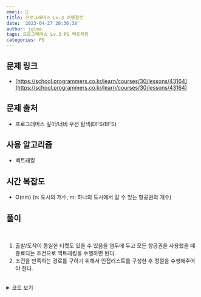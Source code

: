 ```yaml
---
emoji: 🧢
title: 프로그래머스 Lv.3 여행경로
date: '2023-04-27 20:36:38'
author: jglee
tags: 프로그래머스 Lv.3 PS 백트래킹
categories: PS
---
```


## 문제 링크

- [https://school.programmers.co.kr/learn/courses/30/lessons/43164](https://school.programmers.co.kr/learn/courses/30/lessons/43164)

## 문제 출처

- 프로그래머스 깊이/너비 우선 탐색(DFS/BFS)

## 사용 알고리즘

- 백트래킹

## 시간 복잡도

- O(nm) (n: 도시의 개수, m: 하나의 도시에서 갈 수 있는 항공권의 개수)

## 풀이

<br/>

1. 출발/도착이 동일한 티켓도 있을 수 있음을 염두에 두고 모든 항공권을 사용했을 때 종료되는 조건으로 백트래킹을 수행하면 된다.
2. 조건을 만족하는 경로를 구하기 위해서 인접리스트를 구성한 후 정렬을 수행해주어야 한다.

<br/>

<details>
<summary>코드 보기</summary>

```C
#include <bits/stdc++.h>

using namespace std;

int n;
map<string, vector<pair<string, bool>>> adj;

void func(int k, string st, vector<string>& answer) {
    if(k == n) return;
    
    for(auto& [en, used] : adj[st]) {
        if(used) continue;
        answer.push_back(en);
        used = true;
        func(k + 1, en, answer);
        if(answer.size() == n + 1) return;
        answer.pop_back();
        used = false;
    }
}

vector<string> solution(vector<vector<string>> tickets) {
    vector<string> answer;
    n = tickets.size();
    for(auto ticket: tickets)
        adj[ticket[0]].push_back({ticket[1], 0});
    
    for(auto& [key, value] : adj)
        sort(value.begin(), value.end());
    
    answer.push_back("ICN");
    func(0, "ICN", answer);
    
    return answer;
}
```

</details>

<br/>

```toc

```